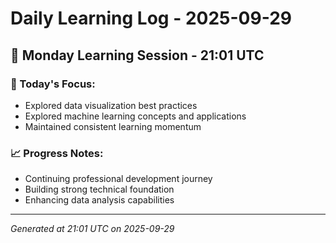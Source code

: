 # Daily Learning Log - 2025-09-29

## 📅 Monday Learning Session - 21:01 UTC

### 🎯 Today's Focus:
- Explored data visualization best practices
- Explored machine learning concepts and applications
- Maintained consistent learning momentum

### 📈 Progress Notes:
- Continuing professional development journey
- Building strong technical foundation
- Enhancing data analysis capabilities

---
*Generated at 21:01 UTC on 2025-09-29*
